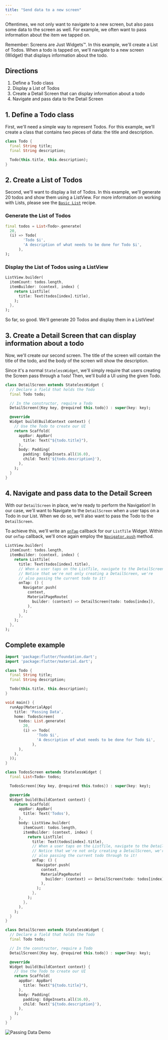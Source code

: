 ```yaml
---
title: "Send data to a new screen"
---
```


Oftentimes, we not only want to navigate to a new screen, but also pass some
data to the screen as well. For example, we often want to pass information about 
the item we tapped on.

Remember: Screens are Just Widgets&trade;. In this example, we'll create a List 
of Todos. When a todo is tapped on, we'll navigate to a new screen (Widget) that
displays information about the todo.

## Directions

  1. Define a Todo class
  2. Display a List of Todos
  3. Create a Detail Screen that can display information about a todo
  4. Navigate and pass data to the Detail Screen

## 1. Define a Todo class

First, we'll need a simple way to represent Todos. For this example, we'll 
create a class that contains two pieces of data: the title and description.

<!-- skip -->
```dart
class Todo {
  final String title;
  final String description;

  Todo(this.title, this.description);
}
```

## 2. Create a List of Todos

Second, we'll want to display a list of Todos. In this example, we'll generate
20 todos and show them using a ListView. For more information on working with
Lists, please see the [`Basic List`](/cookbook/lists/basic-list/) recipe.

### Generate the List of Todos

<!-- skip -->
```dart
final todos = List<Todo>.generate(
  20,
  (i) => Todo(
        'Todo $i',
        'A description of what needs to be done for Todo $i',
      ),
);
```

### Display the List of Todos using a ListView

<!-- skip -->
```dart
ListView.builder(
  itemCount: todos.length,
  itemBuilder: (context, index) {
    return ListTile(
      title: Text(todos[index].title),
    );
  },
);
```

So far, so good. We'll generate 20 Todos and display them in a ListView!

## 3. Create a Detail Screen that can display information about a todo

Now, we'll create our second screen. The title of the screen will contain the
title of the todo, and the body of the screen will show the description.

Since it's a normal `StatelessWidget`, we'll simply require that users creating 
the Screen pass through a `Todo`! Then, we'll build a UI using the given Todo.

<!-- skip -->
```dart
class DetailScreen extends StatelessWidget {
  // Declare a field that holds the Todo
  final Todo todo;

  // In the constructor, require a Todo
  DetailScreen({Key key, @required this.todo}) : super(key: key);

  @override
  Widget build(BuildContext context) {
    // Use the Todo to create our UI
    return Scaffold(
      appBar: AppBar(
        title: Text("${todo.title}"),
      ),
      body: Padding(
        padding: EdgeInsets.all(16.0),
        child: Text('${todo.description}'),
      ),
    );
  }
}
``` 

## 4. Navigate and pass data to the Detail Screen

With our `DetailScreen` in place, we're ready to perform the Navigation! In our 
case, we'll want to Navigate to the `DetailScreen` when a user taps on a Todo in 
our List. When we do so, we'll also want to pass the Todo to the `DetailScreen`.  

To achieve this, we'll write an [`onTap`](https://docs.flutter.io/flutter/material/ListTile/onTap.html) 
callback for our `ListTile` Widget. Within our `onTap` callback, we'll once 
again employ the [`Navigator.push`](https://docs.flutter.io/flutter/widgets/Navigator/push.html)
method. 

<!-- skip -->
```dart
ListView.builder(
  itemCount: todos.length,
  itemBuilder: (context, index) {
    return ListTile(
      title: Text(todos[index].title),
      // When a user taps on the ListTile, navigate to the DetailScreen.
      // Notice that we're not only creating a DetailScreen, we're
      // also passing the current todo to it!
      onTap: () {
        Navigator.push(
          context,
          MaterialPageRoute(
            builder: (context) => DetailScreen(todo: todos[index]),
          ),
        );
      },
    );
  },
);
```      

## Complete example

```dart
import 'package:flutter/foundation.dart';
import 'package:flutter/material.dart';

class Todo {
  final String title;
  final String description;

  Todo(this.title, this.description);
}

void main() {
  runApp(MaterialApp(
    title: 'Passing Data',
    home: TodosScreen(
      todos: List.generate(
        20,
        (i) => Todo(
              'Todo $i',
              'A description of what needs to be done for Todo $i',
            ),
      ),
    ),
  ));
}

class TodosScreen extends StatelessWidget {
  final List<Todo> todos;

  TodosScreen({Key key, @required this.todos}) : super(key: key);

  @override
  Widget build(BuildContext context) {
    return Scaffold(
      appBar: AppBar(
        title: Text('Todos'),
      ),
      body: ListView.builder(
        itemCount: todos.length,
        itemBuilder: (context, index) {
          return ListTile(
            title: Text(todos[index].title),
            // When a user taps on the ListTile, navigate to the DetailScreen.
            // Notice that we're not only creating a DetailScreen, we're
            // also passing the current todo through to it!
            onTap: () {
              Navigator.push(
                context,
                MaterialPageRoute(
                  builder: (context) => DetailScreen(todo: todos[index]),
                ),
              );
            },
          );
        },
      ),
    );
  }
}

class DetailScreen extends StatelessWidget {
  // Declare a field that holds the Todo
  final Todo todo;

  // In the constructor, require a Todo
  DetailScreen({Key key, @required this.todo}) : super(key: key);

  @override
  Widget build(BuildContext context) {
    // Use the Todo to create our UI
    return Scaffold(
      appBar: AppBar(
        title: Text("${todo.title}"),
      ),
      body: Padding(
        padding: EdgeInsets.all(16.0),
        child: Text('${todo.description}'),
      ),
    );
  }
}
```

![Passing Data Demo](/images/cookbook/passing-data.gif)
